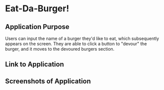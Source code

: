 # Eat-Da-Burger!

## Application Purpose
Users can input the name of a burger they'd like to eat, which subsequently appears on the screen. They are able to click a button to "devour" the burger, and it moves to the devoured burgers section.

## Link to Application

## Screenshots of Application


